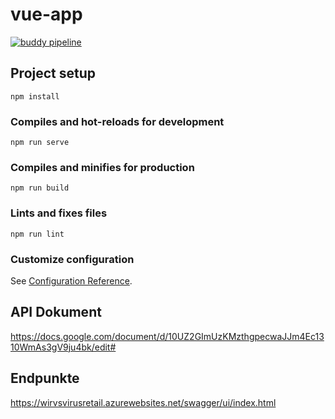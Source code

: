 
# vue-app

[![buddy pipeline](https://app.buddy.works/florianeichin/frontend-backoffice/pipelines/pipeline/247494/badge.svg?token=710b7fd9a5d5b27d6efb55087f5c86ce400aac7eadb80495775a2b9e1085011b "buddy pipeline")](https://app.buddy.works/florianeichin/frontend-backoffice/pipelines/pipeline/247494)

## Project setup
```
npm install
```

### Compiles and hot-reloads for development
```
npm run serve
```

### Compiles and minifies for production
```
npm run build
```

### Lints and fixes files
```
npm run lint
```

### Customize configuration
See [Configuration Reference](https://cli.vuejs.org/config/).

## API Dokument

https://docs.google.com/document/d/10UZ2GImUzKMzthgpecwaJJm4Ec1310WmAs3gV9ju4bk/edit#

## Endpunkte

https://wirvsvirusretail.azurewebsites.net/swagger/ui/index.html

